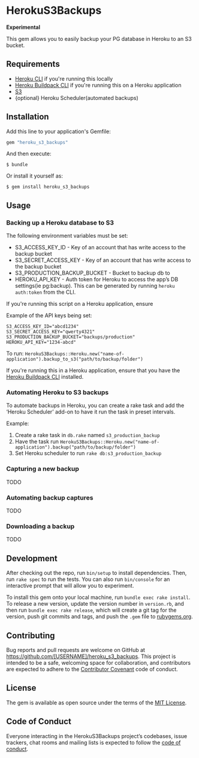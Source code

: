 # HerokuS3Backups

**Experimental**

This gem allows you to easily backup your PG database in Heroku to an S3 bucket.


## Requirements
- [Heroku CLI](https://devcenter.heroku.com/articles/heroku-cli) if you're running this locally
- [Heroku Buildpack CLI](https://github.com/heroku/heroku-buildpack-cli) if you're running this on a Heroku application
- [S3](https://github.com/qoobaa/s3)
- {optional} Heroku Scheduler(automated backups)


## Installation

Add this line to your application's Gemfile:

```ruby
gem "heroku_s3_backups"
```

And then execute:

    $ bundle

Or install it yourself as:

    $ gem install heroku_s3_backups

## Usage

### Backing up a Heroku database to S3

The following environment variables must be set:
- S3_ACCESS_KEY_ID - Key of an account that has write access to the backup bucket
- S3_SECRET_ACCESS_KEY - Key of an account that has write access to the backup bucket
- S3_PRODUCTION_BACKUP_BUCKET - Bucket to backup db to
- HEROKU_API_KEY - Auth token for Heroku to access the app’s DB settings(ie pg:backup). This can be generated by running `heroku auth:token` from the CLI.

If you're running this script on a Heroku application, ensure

Example of the API keys being set:
```
S3_ACCESS_KEY_ID="abcd1234"
S3_SECRET_ACCESS_KEY="qwerty4321"
S3_PRODUCTION_BACKUP_BUCKET="backups/production"
HEROKU_API_KEY="1234-abcd"
```

To run:
`HerokuS3Backups::Heroku.new("name-of-application").backup_to_s3("path/to/backup/folder")`

If you're running this in a Heroku application, ensure that you have the [Heroku Buildpack CLI](https://github.com/heroku/heroku-buildpack-cli) installed.

### Automating Heroku to S3 backups
To automate backups in Heroku, you can create a rake task and add the ‘Heroku Scheduler’
add-on to have it run the task in preset intervals.

Example:
1) Create a rake task in `db.rake` named `s3_production_backup`
2) Have the task run `HerokuS3Backups::Heroku.new("name-of-application").backup("path/to/backup/folder")`
3) Set Heroku scheduler to run `rake db:s3_production_backup`

### Capturing a new backup
TODO

### Automating backup captures
TODO

### Downloading a backup
TODO

## Development

After checking out the repo, run `bin/setup` to install dependencies. Then, run `rake spec` to run the tests. You can also run `bin/console` for an interactive prompt that will allow you to experiment.

To install this gem onto your local machine, run `bundle exec rake install`. To release a new version, update the version number in `version.rb`, and then run `bundle exec rake release`, which will create a git tag for the version, push git commits and tags, and push the `.gem` file to [rubygems.org](https://rubygems.org).

## Contributing

Bug reports and pull requests are welcome on GitHub at https://github.com/[USERNAME]/heroku_s3_backups. This project is intended to be a safe, welcoming space for collaboration, and contributors are expected to adhere to the [Contributor Covenant](http://contributor-covenant.org) code of conduct.

## License

The gem is available as open source under the terms of the [MIT License](https://opensource.org/licenses/MIT).

## Code of Conduct

Everyone interacting in the HerokuS3Backups project’s codebases, issue trackers, chat rooms and mailing lists is expected to follow the [code of conduct](https://github.com/[USERNAME]/heroku_s3_backups/blob/master/CODE_OF_CONDUCT.md).
